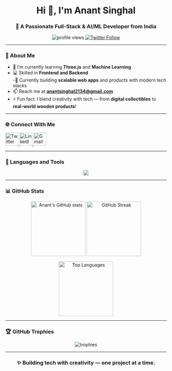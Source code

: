<h1 align="center">Hi 👋, I'm Anant Singhal</h1>
<h3 align="center">🚀 A Passionate Full-Stack & AI/ML Developer from India</h3>

<p align="center">
  <img src="https://komarev.com/ghpvc/?username=anant-0705&label=Profile%20views&color=0e75b6&style=flat" alt="profile views" />
  <a href="https://twitter.com/singhal_an69209" target="_blank">
    <img src="https://img.shields.io/twitter/follow/singhal_an69209?logo=twitter&style=flat" alt="Twitter Follow" />
  </a>
</p>

---

### 🧠 About Me  

- 🌱 I’m currently learning **Three.js** and **Machine Learning**  
- 💻 Skilled in **Frontend and Backend**  
-🔭 Currently building **scalable web apps** and products with modern tech stacks  
- 📫 Reach me at **anantsinghal2134@gmail.com**  
- ⚡ Fun fact: I blend creativity with tech — from **digital collectibles** to **real-world wooden products**!  

---

### 🌐 Connect With Me  

<p align="left">
  <a href="https://twitter.com/singhal_an69209" target="_blank">
    <img src="https://skillicons.dev/icons?i=twitter" height="40" alt="Twitter"/>
  </a>
  <a href="https://www.linkedin.com/in/anant-singhal-a75629328/" target="_blank">
    <img src="https://skillicons.dev/icons?i=linkedin" height="40" alt="LinkedIn"/>
  </a>
  <a href="mailto:anantsinghal2134@gmail.com" target="_blank">
    <img src="https://skillicons.dev/icons?i=gmail" height="40" alt="Gmail"/>
  </a>
</p>

---

### 🧰 Languages and Tools  

<p align="center">
  <img src="https://skillicons.dev/icons?i=html,css,js,react,tailwind,nodejs,express,ts,mongodb,postgres,mysql,java,python,linux,git,github,vscode,figma" />
</p>

---

### 📊 GitHub Stats  

<p align="center">
  <img src="https://github-readme-stats.vercel.app/api?username=anant-0705&show_icons=true&theme=tokyonight&hide_border=true" height="170" alt="Anant's GitHub stats" />
  <img src="https://github-readme-streak-stats.herokuapp.com/?user=anant-0705&theme=tokyonight&hide_border=true" height="170" alt="GitHub Streak" />
</p>

<p align="center">
  <img src="https://github-readme-stats.vercel.app/api/top-langs/?username=anant-0705&layout=compact&theme=tokyonight&hide_border=true" height="170" alt="Top Languages" />
</p>

---

### 🏆 GitHub Trophies  

<p align="center">
  <img src="https://github-profile-trophy.vercel.app/?username=anant-0705&theme=onedark&no-frame=true&no-bg=true&margin-w=5" alt="trophies"/>
</p>

---




<h3 align="center">✨ Building tech with creativity — one project at a time.</h3>
